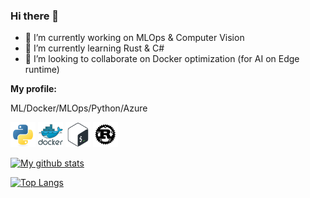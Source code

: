 ### Hi there 👋

- 🔭 I’m currently working on MLOps & Computer Vision
- 🌱 I’m currently learning Rust & C#
- 👯 I’m looking to collaborate on Docker optimization (for AI on Edge runtime)

**My profile:**

ML/Docker/MLOps/Python/Azure

<p>  <img src="https://github.com/devicons/devicon/blob/master/icons/python/python-original.svg" alt="python" width="40" height="40"/>  
<img src="https://github.com/devicons/devicon/blob/master/icons/docker/docker-original-wordmark.svg" alt="docker" width="40" height="40"/>
<img src="https://github.com/devicons/devicon/blob/master/icons/bash/bash-original.svg" alt="bash" width="40" height="40"/> <img src="https://github.com/devicons/devicon/blob/master/icons/rust/rust-plain.svg" alt="rust" width="40" height="40"/>  </p>

[![My github stats](https://github-readme-stats.vercel.app/api?username=Alaks96&show_icons=true&theme=dark)](https://github.com/Alaks96/Alaks96)

[![Top Langs](https://github-readme-stats.vercel.app/api/top-langs/?username=ALaks96&hide=jupyter%20notebook&theme=dark)](https://github.com/ALaks96/github-readme-stats)
